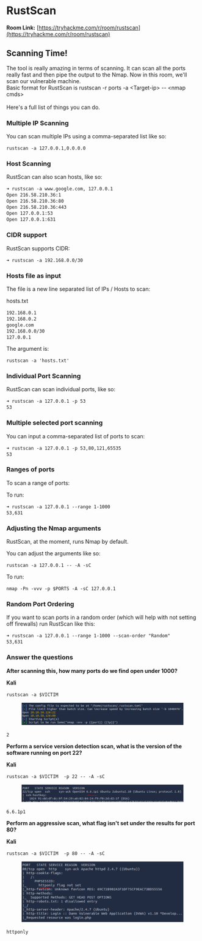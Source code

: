 # RustScan

**Room Link:** [https://tryhackme.com/r/room/rustscan](https://tryhackme.com/r/room/rustscan)



## Scanning Time!

The tool is really amazing in terms of scanning. It can scan all the ports really fast and then pipe the output to the Nmap. Now in this room, we'll scan our vulnerable machine.\
Basic format for RustScan is rustscan -r ports -a  \<Target-ip> -- \<nmap cmds>\
\
Here's a full list of things you can do.

### Multiple IP Scanning

You can scan multiple IPs using a comma-separated list like so:

```
rustscan -a 127.0.0.1,0.0.0.0
```

### Host Scanning

RustScan can also scan hosts, like so:

```
➜ rustscan -a www.google.com, 127.0.0.1
Open 216.58.210.36:1
Open 216.58.210.36:80
Open 216.58.210.36:443
Open 127.0.0.1:53
Open 127.0.0.1:631
```

### CIDR support

RustScan supports CIDR:

```
➜ rustscan -a 192.168.0.0/30
```

### Hosts file as input

The file is a new line separated list of IPs / Hosts to scan:

hosts.txt

```
192.168.0.1
192.168.0.2
google.com
192.168.0.0/30
127.0.0.1
```

The argument is:

```
rustscan -a 'hosts.txt'
```

### Individual Port Scanning

RustScan can scan individual ports, like so:

```
➜ rustscan -a 127.0.0.1 -p 53
53
```

### Multiple selected port scanning

You can input a comma-separated list of ports to scan:

```
➜ rustscan -a 127.0.0.1 -p 53,80,121,65535
53
```

### Ranges of ports

To scan a range of ports:

To run:

```
➜ rustscan -a 127.0.0.1 --range 1-1000    
53,631
```

### Adjusting the Nmap arguments

RustScan, at the moment, runs Nmap by default.

You can adjust the arguments like so:

```
rustscan -a 127.0.0.1 -- -A -sC
```

To run:

```
nmap -Pn -vvv -p $PORTS -A -sC 127.0.0.1
```

### Random Port Ordering

If you want to scan ports in a random order (which will help with not setting off firewalls) run RustScan like this:

```
➜ rustscan -a 127.0.0.1 --range 1-1000 --scan-order "Random"
53,631
```

### &#x20;Answer the questions

**After scanning this, how many ports do we find open under 1000?**

**Kali**

```
rustscan -a $VICTIM
```

<figure><img src="../../.gitbook/assets/image (1) (1) (1) (1) (1) (1) (1) (1) (1) (1) (1) (1).png" alt=""><figcaption></figcaption></figure>

```
2
```

**Perform a service version detection scan, what is the version of the software running on port 22?**

**Kali**

```
rustscan -a $VICTIM  -p 22 -- -A -sC
```

<figure><img src="../../.gitbook/assets/image (1) (1) (1) (1) (1) (1) (1) (1) (1) (1) (1) (1) (1).png" alt=""><figcaption></figcaption></figure>

```
6.6.1p1
```

**Perform an aggressive scan, what flag isn't set under the results for port 80?**

**Kali**

```
rustscan -a $VICTIM  -p 80 -- -A -sC
```

<figure><img src="../../.gitbook/assets/image (2) (1) (1) (1) (1) (1) (1) (1) (1) (1) (1) (1).png" alt=""><figcaption></figcaption></figure>

```
httponly
```
